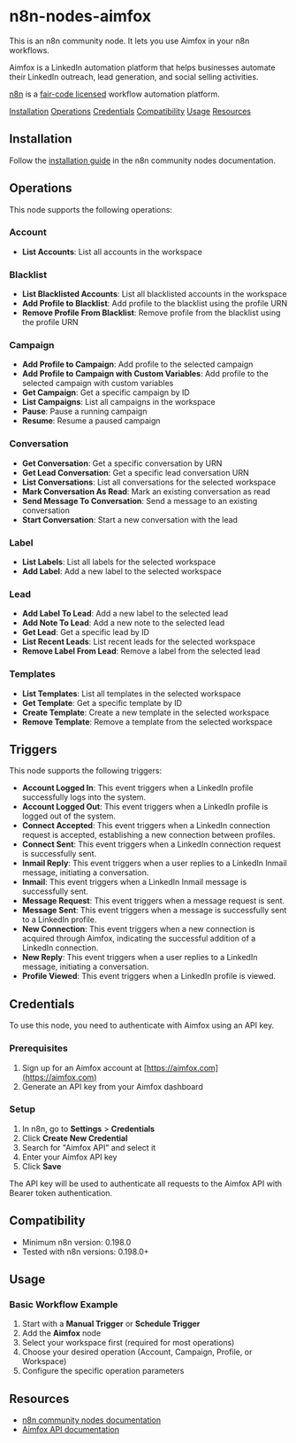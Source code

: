 # n8n-nodes-aimfox

This is an n8n community node. It lets you use Aimfox in your n8n workflows.

Aimfox is a LinkedIn automation platform that helps businesses automate their LinkedIn outreach, lead generation, and social selling activities.

[n8n](https://n8n.io/) is a [fair-code licensed](https://docs.n8n.io/reference/license/) workflow automation platform.

[Installation](#installation)
[Operations](#operations)
[Credentials](#credentials)
[Compatibility](#compatibility)
[Usage](#usage)
[Resources](#resources)

## Installation

Follow the [installation guide](https://docs.n8n.io/integrations/community-nodes/installation/) in the n8n community nodes documentation.

## Operations

This node supports the following operations:

### Account
- **List Accounts**: List all accounts in the workspace

### Blacklist
- **List Blacklisted Accounts**: List all blacklisted accounts in the workspace
- **Add Profile to Blacklist**: Add profile to the blacklist using the profile URN
- **Remove Profile From Blacklist**: Remove profile from the blacklist using the profile URN

### Campaign
- **Add Profile to Campaign**: Add profile to the selected campaign
- **Add Profile to Campaign with Custom Variables**: Add profile to the selected campaign with custom variables
- **Get Campaign**: Get a specific campaign by ID
- **List Campaigns**: List all campaigns in the workspace
- **Pause**: Pause a running campaign
- **Resume**: Resume a paused campaign

### Conversation
- **Get Conversation**: Get a specific conversation by URN
- **Get Lead Conversation**: Get a specific lead conversation URN
- **List Conversations**: List all conversations for the selected workspace
- **Mark Conversation As Read**: Mark an existing conversation as read
- **Send Message To Conversation**: Send a message to an existing conversation
- **Start Conversation**: Start a new conversation with the lead

### Label
- **List Labels**: List all labels for the selected workspace
- **Add Label**: Add a new label to the selected workspace

### Lead
- **Add Label To Lead**: Add a new label to the selected lead
- **Add Note To Lead**: Add a new note to the selected lead
- **Get Lead**: Get a specific lead by ID
- **List Recent Leads**: List recent leads for the selected workspace
- **Remove Label From Lead**: Remove a label from the selected lead

### Templates
- **List Templates**: List all templates in the selected workspace
- **Get Template**: Get a specific template by ID
- **Create Template**: Create a new template in the selected workspace
- **Remove Template**: Remove a template from the selected workspace

## Triggers

This node supports the following triggers:
- **Account Logged In**: This event triggers when a LinkedIn profile successfully logs into the system.
- **Account Logged Out**: This event triggers when a LinkedIn profile is logged out of the system.
- **Connect Accepted**: This event triggers when a LinkedIn connection request is accepted, establishing a new connection between profiles.
- **Connect Sent**: This event triggers when a LinkedIn connection request is successfully sent.
- **Inmail Reply**: This event triggers when a user replies to a LinkedIn Inmail message, initiating a conversation.
- **Inmail**: This event triggers when a LinkedIn Inmail message is successfully sent.
- **Message Request**: This event triggers when a message request is sent.
- **Message Sent**: This event triggers when a message is successfully sent to a LinkedIn profile.
- **New Connection**: This event triggers when a new connection is acquired through Aimfox, indicating the successful addition of a LinkedIn connection.
- **New Reply**: This event triggers when a user replies to a LinkedIn message, initiating a conversation.
- **Profile Viewed**: This event triggers when a LinkedIn profile is viewed.

## Credentials

To use this node, you need to authenticate with Aimfox using an API key.

### Prerequisites
1. Sign up for an Aimfox account at [https://aimfox.com](https://aimfox.com)
2. Generate an API key from your Aimfox dashboard

### Setup
1. In n8n, go to **Settings** > **Credentials**
2. Click **Create New Credential**
3. Search for "Aimfox API" and select it
4. Enter your Aimfox API key
5. Click **Save**

The API key will be used to authenticate all requests to the Aimfox API with Bearer token authentication.

## Compatibility

- Minimum n8n version: 0.198.0
- Tested with n8n versions: 0.198.0+

## Usage

### Basic Workflow Example
1. Start with a **Manual Trigger** or **Schedule Trigger**
2. Add the **Aimfox** node
3. Select your workspace first (required for most operations)
4. Choose your desired operation (Account, Campaign, Profile, or Workspace)
5. Configure the specific operation parameters

## Resources

* [n8n community nodes documentation](https://docs.n8n.io/integrations/#community-nodes)
* [Aimfox API documentation](https://docs.aimfox.com)
